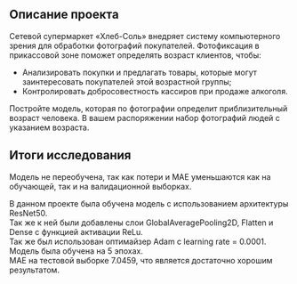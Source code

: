 ## Описание проекта

Сетевой супермаркет «Хлеб-Соль» внедряет систему компьютерного зрения для обработки фотографий покупателей. Фотофиксация в прикассовой зоне поможет определять возраст клиентов, чтобы:  
- Анализировать покупки и предлагать товары, которые могут заинтересовать покупателей этой возрастной группы;  
- Контролировать добросовестность кассиров при продаже алкоголя.  

Постройте модель, которая по фотографии определит приблизительный возраст человека. В вашем распоряжении набор фотографий людей с указанием возраста.

## Итоги исследования 

Модель не переобучена, так как потери и MAE уменьшаются как на обучающей, так и на валидационной выборках. 

В данном проекте была обучена модель с использованием архитектуры ResNet50.   
Так же к ней были добавлены слои GlobalAveragePooling2D, Flatten и Dense с функцией активации ReLu.  
Так же был использован оптимайзер Adam с learning rate = 0.0001.  
Модель была обучена на 5 эпохах.   
MAE на тестовой выборке 7.0459, что является достаточно хорошим результатом. 
